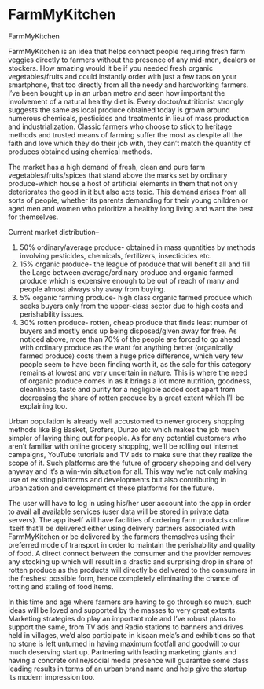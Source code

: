 # FarmMyKitchen

 FarmMyKitchen


FarmMyKitchen is an idea that helps connect people requiring fresh farm veggies directly to farmers without the presence of any mid-men, dealers or stockers. How amazing would it be if you needed fresh organic vegetables/fruits and could instantly order with just a few taps on your smartphone, that too directly from all the needy and hardworking farmers.
I’ve been bought up in an urban metro and seen how important the involvement of a natural healthy diet is. Every doctor/nutritionist strongly suggests the same as local produce obtained today is grown around numerous chemicals, pesticides and treatments in lieu of mass production and industrialization. Classic farmers who choose to stick to heritage methods and trusted means of farming suffer the most as despite all the faith and love which they do their job with, they can’t match the quantity of produces obtained using chemical methods.

The market has a high demand of fresh, clean and pure farm vegetables/fruits/spices that stand above the marks set by ordinary produce-which house a host of artificial elements in them that not only deteriorates the good in it but also acts toxic. This demand arises from all sorts of people, whether its parents demanding for their young children or aged men and women who prioritize a healthy long living and want the best for themselves.



Current market distribution–

1) 50% ordinary/average produce- obtained in mass quantities by methods involving pesticides, chemicals, fertilizers, insecticides etc.
2) 15% organic produce- the league of produce that will benefit all and fill the Large between average/ordinary produce and organic farmed produce which is expensive enough to be out of reach of many and people almost always shy away from buying.
3) 5% organic farming produce- high class organic farmed produce which seeks buyers only from the upper-class sector due to high costs and perishability issues.
4) 30% rotten produce- rotten, cheap produce that finds least number of buyers and mostly ends up being disposed/given away for free.
As noticed above, more than 70% of the people are forced to go ahead with ordinary produce as the want for anything better (organically farmed produce) costs them a huge price difference, which very few people seem to have been finding worth it, as the sale for this category remains at lowest and very uncertain in nature. This is where the need of organic produce comes in as it brings a lot more nutrition, goodness, cleanliness, taste and purity for a negligible added cost apart from decreasing the share of rotten produce by a great extent which I’ll be explaining too. 

Urban population is already well accustomed to newer grocery shopping methods like Big Basket, Grofers, Dunzo etc which makes the job much simpler of laying thing out for people. As for any potential customers who aren’t familiar with online grocery shopping, we’ll be rolling out internet campaigns, YouTube tutorials and TV ads to make sure that they realize the scope of it. Such platforms are the future of grocery shopping and delivery anyway and it’s a win-win situation for all. This way we’re not only making use of existing platforms and developments but also contributing in urbanization and development of these platforms for the future.

The user will have to log in using his/her user account into the app in order to avail all available services (user data will be stored in private data servers). The app itself will have facilities of ordering farm products online itself that’ll be delivered either using delivery partners associated with FarmMyKitchen or be delivered by the farmers themselves using their preferred mode of transport in order to maintain the perishability and quality of food. A direct connect between the consumer and the provider removes any stocking up which will result in a drastic and surprising drop in share of rotten produce as the products will directly be delivered to the consumers in the freshest possible form, hence completely eliminating the chance of rotting and staling of food items.

In this time and age where farmers are having to go through so much, such ideas will be loved and supported by the masses to very great extents. Marketing strategies do play an important role and I’ve robust plans to support the same, from TV ads and Radio stations to banners and drives held in villages, we’d also participate in kisaan mela’s and exhibitions so that no stone is left unturned in having maximum footfall and goodwill to our much deserving start up. Partnering with leading marketing giants and having a concrete online/social media presence will guarantee some class leading results in terms of an urban brand name and help give the startup its modern impression too.

